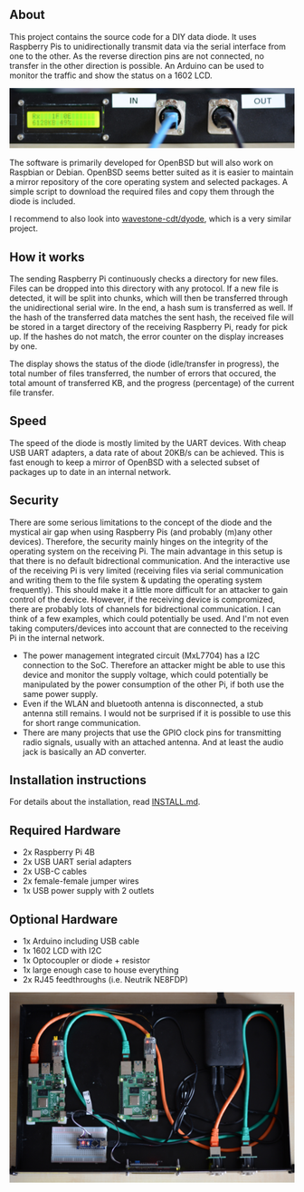 ## About
This project contains the source code for a DIY data diode. It uses
Raspberry Pis to unidirectionally transmit data via the serial
interface from one to the other. As the reverse direction pins are
not connected, no transfer in the other direction is possible. An
Arduino can be used to monitor the traffic and show the status on
a 1602 LCD.

![Finished Diode](images/case.jpg)

The software is primarily developed for OpenBSD but will also work
on Raspbian or Debian. OpenBSD seems better suited as it is easier
to maintain a mirror repository of the core operating system and
selected packages. A simple script to download the required files
and copy them through the diode is included.

I recommend to also look into 
[wavestone-cdt/dyode](https://github.com/wavestone-cdt/dyode),
which is a very similar project.

## How it works
The sending Raspberry Pi continuously checks a directory for new files.
Files can be dropped into this directory with any protocol. If a new
file is detected, it will be split into chunks, which will then be
transferred through the unidirectional serial wire. In the end, a hash
sum is transferred as well. If the hash of the transferred data matches
the sent hash, the received file will be stored in a target directory of
the receiving Raspberry Pi, ready for pick up. If the hashes do not
match, the error counter on the display increases by one.

The display shows the status of the diode (idle/transfer in progress),
the total number of files transferred, the number of errors that
occured, the total amount of transferred KB, and the progress
(percentage) of the current file transfer.

## Speed
The speed of the diode is mostly limited by the UART devices. With cheap
USB UART adapters, a data rate of about 20KB/s can be achieved. This is
fast enough to keep a mirror of OpenBSD with a selected subset of
packages up to date in an internal network.

## Security
There are some serious limitations to the concept of the diode and the
mystical air gap when using Raspberry Pis (and probably (m)any other
devices). Therefore, the security mainly hinges on the integrity of the
operating system on the receiving Pi. The main advantage in this setup
is that there is no default bidrectional communication. And the
interactive use of the receiving Pi is very limited (receiving files via
serial communication and writing them to the file system & updating the
operating system frequently). This should make it a little more
difficult for an attacker to gain control of the device. However, if the
receiving device is compromized, there are probably lots of channels for
bidrectional communication. I can think of a few examples, which could
potentially be used. And I'm not even taking computers/devices into
account that are connected to the receiving Pi in the internal network.
* The power management integrated circuit (MxL7704) has a I2C connection
to the SoC. Therefore an attacker might be able to use this device and
monitor the supply voltage, which could potentially be manipulated by
the power consumption of the other Pi, if both use the same power
supply.
* Even if the WLAN and bluetooth antenna is disconnected, a stub
antenna still remains. I would not be surprised if it is possible to use
this for short range communication.
* There are many projects that use the GPIO clock pins for transmitting radio
signals, usually with an attached antenna. And at least the audio jack
is basically an AD converter.
## Installation instructions
For details about the installation, read [INSTALL.md](INSTALL.md).

## Required Hardware
* 2x Raspberry Pi 4B
* 2x USB UART serial adapters
* 2x USB-C cables
* 2x female-female jumper wires
* 1x USB power supply with 2 outlets

## Optional Hardware
* 1x Arduino including USB cable
* 1x 1602 LCD with I2C
* 1x Optocoupler or diode + resistor
* 1x large enough case to house everything
* 2x RJ45 feedthroughs (i.e. Neutrik NE8FDP)

![images/inside](images/inside.jpg)
